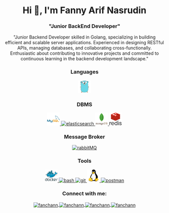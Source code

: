 <h1 align="center">Hi 👋, I'm Fanny Arif Nasrudin</h1>
<h3 align="center">"Junior BackEnd Developer"</h3>

<p align="center">"Junior Backend Developer skilled in Golang, specializing in building efficient and scalable server applications. Experienced in designing RESTful APIs, managing databases, and collaborating cross-functionally. Enthusiastic about contributing to innovative projects and committed to continuous learning in the backend development landscape."</p>

<h3 align="center">Languages</h3>
<p align="center">
<a href="https://golang.org" target="_blank" rel="noreferrer"> <img src="https://raw.githubusercontent.com/devicons/devicon/master/icons/go/go-original.svg" alt="go" width="40" height="40"/>
</a>
</p>

<h3 align="center">DBMS</h3>
<p align="center">
 <a href="https://www.mysql.com/" target="_blank" rel="noreferrer"> <img src="https://raw.githubusercontent.com/devicons/devicon/master/icons/mysql/mysql-original-wordmark.svg" alt="mysql" width="40" height="40"/>
 </a>
 <a href="https://www.elastic.co" target="_blank" rel="noreferrer"> <img src="https://www.vectorlogo.zone/logos/elastic/elastic-icon.svg" alt="elasticsearch" width="40" height="40"/>
</a>
<a href="https://www.mongodb.com/" target="_blank" rel="noreferrer"> <img src="https://raw.githubusercontent.com/devicons/devicon/master/icons/mongodb/mongodb-original-wordmark.svg" alt="mongodb" width="40" height="40"/>
</a>
 <a href="https://redis.io" target="_blank" rel="noreferrer"> <img src="https://raw.githubusercontent.com/devicons/devicon/master/icons/redis/redis-original-wordmark.svg" alt="redis" width="40" height="40"/>
 </a>
</p>

<h3 align="center">Message Broker</h3>
<p align="center">
<a href="https://www.rabbitmq.com" target="_blank" rel="noreferrer"> <img src="https://www.vectorlogo.zone/logos/rabbitmq/rabbitmq-icon.svg" alt="rabbitMQ" width="40" height="40"/> </a>
</p>

<h3 align="center">Tools</h3>
<p align="center">
<a href="https://www.docker.com/" target="_blank" rel="noreferrer"> <img src="https://raw.githubusercontent.com/devicons/devicon/master/icons/docker/docker-original-wordmark.svg" alt="docker" width="40" height="40"/>
</a>
<a href="https://www.gnu.org/software/bash/" target="_blank" rel="noreferrer"> <img src="https://www.vectorlogo.zone/logos/gnu_bash/gnu_bash-icon.svg" alt="bash" width="40" height="40"/>
</a>
<a href="https://git-scm.com/" target="_blank" rel="noreferrer"> <img src="https://www.vectorlogo.zone/logos/git-scm/git-scm-icon.svg" alt="git" width="40" height="40"/> 
</a>
<a href="https://www.linux.org/" target="_blank" rel="noreferrer"> <img src="https://raw.githubusercontent.com/devicons/devicon/master/icons/linux/linux-original.svg" alt="linux" width="40" height="40"/>
</a>
<a href="https://www.postman.com/" target="_blank" rel="noreferrer"> <img src="https://voyager.postman.com/logo/postman-logo-icon-orange.svg" alt="postman" width="40" height="40"/> </a>
</p>

<h3 align="center">Connect with me:</h3>
<p align="center">
<a href="https://www.codewars.com/users/fanchann" target="blank"><img align="center" src="https://www.codewars.com/packs/assets/logo.f607a0fb.svg" alt="fanchann" height="30" width="40"/>
</a>
<a href="https://codeberg.org/fanchann/" target="blank"><img align="center" src="https://codeberg.org/attachments/d915bf35-25ee-4a13-9597-f474a4b6c224" alt="fanchann" height="30" width="40"/>
</a>
<a href="https://www.linkedin.com/in/fannyan/" target="blank"><img align="center" src="https://www.svgrepo.com/show/448234/linkedin.svg" alt="fanchann" height="30" width="40"/>
</a>
</a>
<a href="https://medium.com/@fanchann" target="blank"><img align="center" src="https://www.svgrepo.com/show/521749/medium.svg" alt="fanchann" height="30" width="40"/>
</a>
</p>